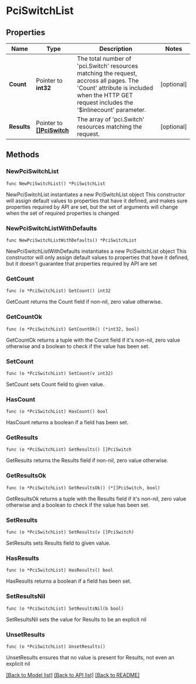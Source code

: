 # PciSwitchList

## Properties

Name | Type | Description | Notes
------------ | ------------- | ------------- | -------------
**Count** | Pointer to **int32** | The total number of &#39;pci.Switch&#39; resources matching the request, accross all pages. The &#39;Count&#39; attribute is included when the HTTP GET request includes the &#39;$inlinecount&#39; parameter. | [optional] 
**Results** | Pointer to [**[]PciSwitch**](PciSwitch.md) | The array of &#39;pci.Switch&#39; resources matching the request. | [optional] 

## Methods

### NewPciSwitchList

`func NewPciSwitchList() *PciSwitchList`

NewPciSwitchList instantiates a new PciSwitchList object
This constructor will assign default values to properties that have it defined,
and makes sure properties required by API are set, but the set of arguments
will change when the set of required properties is changed

### NewPciSwitchListWithDefaults

`func NewPciSwitchListWithDefaults() *PciSwitchList`

NewPciSwitchListWithDefaults instantiates a new PciSwitchList object
This constructor will only assign default values to properties that have it defined,
but it doesn't guarantee that properties required by API are set

### GetCount

`func (o *PciSwitchList) GetCount() int32`

GetCount returns the Count field if non-nil, zero value otherwise.

### GetCountOk

`func (o *PciSwitchList) GetCountOk() (*int32, bool)`

GetCountOk returns a tuple with the Count field if it's non-nil, zero value otherwise
and a boolean to check if the value has been set.

### SetCount

`func (o *PciSwitchList) SetCount(v int32)`

SetCount sets Count field to given value.

### HasCount

`func (o *PciSwitchList) HasCount() bool`

HasCount returns a boolean if a field has been set.

### GetResults

`func (o *PciSwitchList) GetResults() []PciSwitch`

GetResults returns the Results field if non-nil, zero value otherwise.

### GetResultsOk

`func (o *PciSwitchList) GetResultsOk() (*[]PciSwitch, bool)`

GetResultsOk returns a tuple with the Results field if it's non-nil, zero value otherwise
and a boolean to check if the value has been set.

### SetResults

`func (o *PciSwitchList) SetResults(v []PciSwitch)`

SetResults sets Results field to given value.

### HasResults

`func (o *PciSwitchList) HasResults() bool`

HasResults returns a boolean if a field has been set.

### SetResultsNil

`func (o *PciSwitchList) SetResultsNil(b bool)`

 SetResultsNil sets the value for Results to be an explicit nil

### UnsetResults
`func (o *PciSwitchList) UnsetResults()`

UnsetResults ensures that no value is present for Results, not even an explicit nil

[[Back to Model list]](../README.md#documentation-for-models) [[Back to API list]](../README.md#documentation-for-api-endpoints) [[Back to README]](../README.md)


